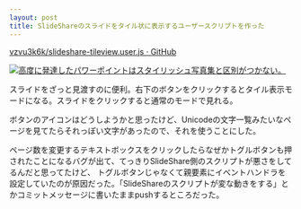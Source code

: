 ```yaml
---
layout: post
title: SlideShareのスライドをタイル状に表示するユーザースクリプトを作った
---
```


[vzvu3k6k/slideshare-tileview.user.js · GitHub](https://github.com/vzvu3k6k/slideshare-tileview.user.js)

<a href="http://www.slideshare.net/Erdbeervogel/coaching-for-life-aka-agile-coaching-sure-thing-what-about-life-coaching-in-agile-thinking">
  <img alt="高度に発達したパワーポイントはスタイリッシュ写真集と区別がつかない。" src="{{ site.baseurl }}/img/slideshare-tileview.png" class="thumbnail">
</a>

スライドをざっと見渡すのに便利。右下のボタンをクリックするとタイル表示モードになる。スライドをクリックすると通常のモードで見れる。

ボタンのアイコンはどうしようかと思ったけど、Unicodeの文字一覧みたいなページを見てたらそれっぽい文字があったので、それを使うことにした。

ページ数を変更するテキストボックスをクリックしたらなぜかトグルボタンも押されたことになるバグが出て、てっきりSlideShare側のスクリプトが悪さをしてるんだと思ってたけど、
トグルボタンじゃなくて親要素にイベントハンドラを設定していたのが原因だった。「SlideShareのスクリプトが変な動きをする」とかコミットメッセージに書いたままpushするところだった。
